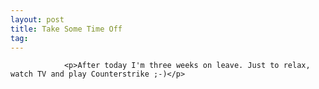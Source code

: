 ```yaml
---
layout: post
title: Take Some Time Off
tag: 
---
```



                <p>After today I'm three weeks on leave. Just to relax, watch TV and play Counterstrike ;-)</p>
            
